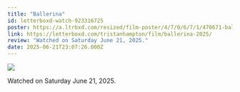 ```yaml
---
title: "Ballerina"
id: letterboxd-watch-923316725
poster: https://a.ltrbxd.com/resized/film-poster/4/7/0/6/7/1/470671-ballerina-2025-0-600-0-900-crop.jpg?v=20977cf74a
link: https://letterboxd.com/tristanhampton/film/ballerina-2025/
review: "Watched on Saturday June 21, 2025."
date: 2025-06-21T23:07:26.000Z
---
```

 <p><img src="https://a.ltrbxd.com/resized/film-poster/4/7/0/6/7/1/470671-ballerina-2025-0-600-0-900-crop.jpg?v=20977cf74a"/></p> <p>Watched on Saturday June 21, 2025.</p>